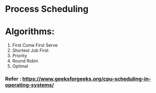 # Process Scheduling

# Algorithms:
1. First Come First Serve
2. Shortest Job First
3. Priority
4. Round Robin
5. Optimal

### Refer : https://www.geeksforgeeks.org/cpu-scheduling-in-operating-systems/
